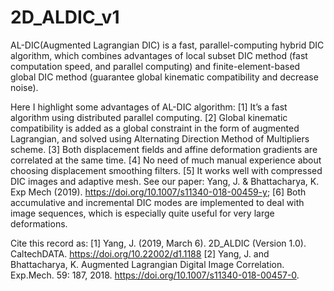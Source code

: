 # 2D_ALDIC_v1
AL-DIC(Augmented Lagrangian DIC) is a fast, parallel-computing hybrid DIC algorithm, which combines advantages of local subset DIC method (fast computation speed, and parallel computing) and finite-element-based global DIC method (guarantee global kinematic compatibility and decrease noise).  

Here I highlight some advantages of AL-DIC algorithm:
[1] It’s a fast algorithm using distributed parallel computing.
[2]	Global kinematic compatibility is added as a global constraint in the form of augmented Lagrangian, and solved using Alternating Direction Method of Multipliers scheme.
[3]	Both displacement fields and affine deformation gradients are correlated at the same time.
[4]	No need of much manual experience about choosing displacement smoothing filters.
[5]	It works well with compressed DIC images and adaptive mesh. See our paper: Yang, J. & Bhattacharya, K. Exp Mech (2019). https://doi.org/10.1007/s11340-018-00459-y;
[6]	Both accumulative and incremental DIC modes are implemented to deal with image sequences, which is especially quite useful for very large deformations.

Cite this record as:
[1] Yang, J. (2019, March 6). 2D_ALDIC (Version 1.0). CaltechDATA. https://doi.org/10.22002/d1.1188
[2] Yang, J. and Bhattacharya, K. Augmented Lagrangian Digital Image Correlation. Exp.Mech. 59: 187, 2018. https://doi.org/10.1007/s11340-018-00457-0.
